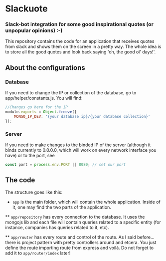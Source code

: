 # Slackuote 

### Slack-bot integration for some good inspirational quotes (or unpopular opinions) :-) 

This repository contains the code for an application that receives quotes from slack and shows them on the screen in a pretty way. The whole idea is to store all the good quotes and look back saying 'oh, the good ol' days!'. 

## About the configurations

### Database

If you need to change the IP or collection of the database, go to app/helper/constants.js. You will find:

```javascript
//Changes go here for the IP
module.exports = Object.freeze({
    MONGO_IP_DEV: '{your database ip}/{your database collection}'
});
```

### Server 

If you need to make changes to the binded IP of the server (although it binds currently to 0.0.0.0, which will work on every network interface you have) or to the port, see 

```javascript
const port = process.env.PORT || 8080; // set our port
```

## The code

The structure goes like this: 

* ```app``` is the main folder, which will contain the whole application. Inside of it, one may find the two parts of the application.

** ```app/repository``` has every connection to the database. It uses the mongojs lib and each file will contain queries related to a specific entity (for instance, companies has queries related to it, etc).

** ```app/router``` has every route and control of the route. As I said before... there is project pattern with pretty controllers around and etcera. You just define the route importing route from express and voilá. Do not forget to add it to <code>app/router/index</code> later!

